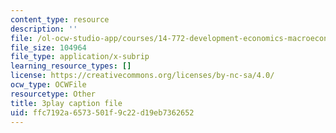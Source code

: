 ```yaml
---
content_type: resource
description: ''
file: /ol-ocw-studio-app/courses/14-772-development-economics-macroeconomics-spring-2013/ffc7192a6573501f9c22d19eb7362652_M7zTtKAbRn4.vtt
file_size: 104964
file_type: application/x-subrip
learning_resource_types: []
license: https://creativecommons.org/licenses/by-nc-sa/4.0/
ocw_type: OCWFile
resourcetype: Other
title: 3play caption file
uid: ffc7192a-6573-501f-9c22-d19eb7362652
---
```

